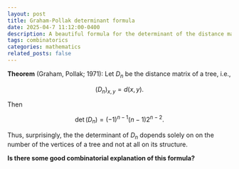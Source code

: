 ```yaml
---
layout: post
title: Graham-Pollak determinant formula
date: 2025-04-7 11:12:00-0400
description: A beautiful formula for the determinant of the distance matrix of a tree.
tags: combinatorics
categories: mathematics
related_posts: false
---
```


**Theorem** (Graham, Pollak; 1971):
Let $D_n$ be the distance matrix of a tree, i.e.,

$$ (D_n)_{x,y} = d(x,y). $$

Then

$$\det(D_n) = (-1)^{n-1}(n-1)2^{n-2}.$$

Thus, surprisingly, the the determinant of $D_n$ dopends solely on on the number of the vertices of a tree and not at all on its structure.

**Is there some good combinatorial explanation of this formula?**
